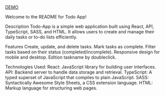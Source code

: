 [DEMO](https://dka888.github.io/todoApp/) 

Welcome to the README for Todo App!

Description
Todo-App is a simple web application built using React, API, TypeScript, SASS, and HTML. 
It allows users to create and manage their daily tasks or to-do lists efficiently.

Features
Create, update, and delete tasks.
Mark tasks as complete.
Filter tasks based on their status (completed/incomplete).
Responsive design for mobile and desktop.
Edition taskname by doubleclick.

Technologies Used:
React: JavaScript library for building user interfaces. 
API: Backend server to handle data storage and retrieval.
TypeScript: A typed superset of JavaScript that compiles to plain JavaScript.
SASS: Syntactically Awesome Style Sheets, a CSS extension language.
HTML: Markup language for structuring web pages.
